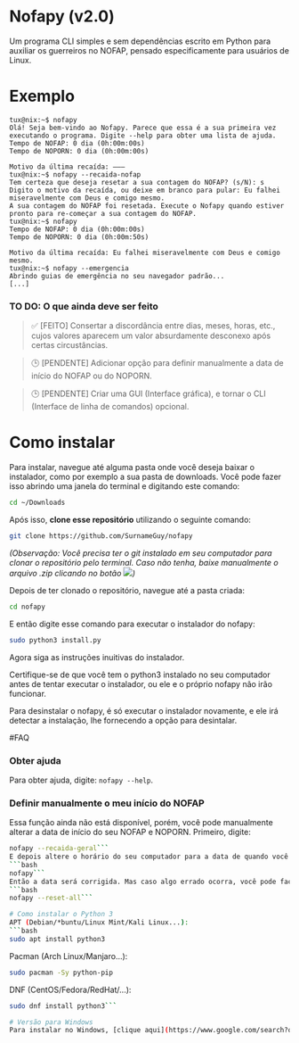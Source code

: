 # Nofapy (v2.0)
Um programa CLI simples e sem dependências escrito em Python para auxiliar os guerreiros no NOFAP, pensado especificamente para usuários de Linux.
# Exemplo
```
tux@nix:~$ nofapy
Olá! Seja bem-vindo ao Nofapy. Parece que essa é a sua primeira vez executando o programa. Digite --help para obter uma lista de ajuda.
Tempo de NOFAP: 0 dia (0h:00m:00s)
Tempo de NOPORN: 0 dia (0h:00m:00s)

Motivo da última recaída: ———
tux@nix:~$ nofapy --recaida-nofap
Tem certeza que deseja resetar a sua contagem do NOFAP? (s/N): s
Digito o motivo da recaída, ou deixe em branco para pular: Eu falhei miseravelmente com Deus e comigo mesmo.
A sua contagem do NOFAP foi resetada. Execute o Nofapy quando estiver pronto para re-começar a sua contagem do NOFAP.
tux@nix:~$ nofapy
Tempo de NOFAP: 0 dia (0h:00m:00s)
Tempo de NOPORN: 0 dia (0h:00m:50s)

Motivo da última recaída: Eu falhei miseravelmente com Deus e comigo mesmo.
tux@nix:~$ nofapy --emergencia
Abrindo guias de emergência no seu navegador padrão...
[...]
```
### TO DO: O que ainda deve ser feito
>✅ [FEITO] Consertar a discordância entre dias, meses, horas, etc., cujos valores aparecem um valor absurdamente desconexo após certas circustâncias.

>🕒️ [PENDENTE] Adicionar opção para definir manualmente a data de início do NOFAP ou do NOPORN.

>🕒️ [PENDENTE] Criar uma GUI (Interface gráfica), e tornar o CLI (Interface de linha de comandos) opcional.

# Como instalar
Para instalar, navegue até alguma pasta onde você deseja baixar o instalador, como por exemplo a sua pasta de downloads. Você pode fazer isso abrindo uma janela do terminal e digitando este comando:
```bash
cd ~/Downloads
```
Após isso, **clone esse repositório** utilizando o seguinte comando:
```bash
git clone https://github.com/SurnameGuy/nofapy
```
*(Observação: Você precisa ter o git instalado em seu computador para clonar o repositório pelo terminal. Caso não tenha, baixe manualmente o arquivo .zip clicando no botão ![](https://i.imgur.com/mrv5onm.png))*

Depois de ter clonado o repositório, navegue até a pasta criada:
```bash
cd nofapy
```
E então digite esse comando para executar o instalador do nofapy:
```bash
sudo python3 install.py
```
Agora siga as instruções inuitivas do instalador.

Certifique-se de que você tem o python3 instalado no seu computador antes de tentar executar o instalador, ou ele e o próprio nofapy não irão funcionar.

Para desinstalar o nofapy, é só executar o instalador novamente, e ele irá detectar a instalação, lhe fornecendo a opção para desintalar.

#FAQ
### Obter ajuda
Para obter ajuda, digite: `nofapy --help`.
### Definir manualmente o meu início do NOFAP
Essa função ainda não está disponível, porém, você pode manualmente alterar a data de início do seu NOFAP e NOPORN. Primeiro, digite:
```bash
nofapy --recaida-geral```
E depois altere o horário do seu computador para a data de quando você começou a sua jornada de castidade. Finalmente, execute:
```bash
nofapy```
Então a data será corrigida. Mas caso algo errado ocorra, você pode facilmente reverter ao padrão de fábrica digitando:
```bash
nofapy --reset-all```

# Como instalar o Python 3
APT (Debian/*buntu/Linux Mint/Kali Linux...):
```bash
sudo apt install python3
```
Pacman (Arch Linux/Manjaro...):
```bash
sudo pacman -Sy python-pip
```
DNF (CentOS/Fedora/RedHat/...):
```bash
sudo dnf install python3```

# Versão para Windows
Para instalar no Windows, [clique aqui](https://www.google.com/search?q=Como+desinstalar+o+Windows+e+instalar+o+Linux+no+computador).
